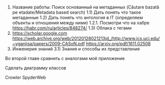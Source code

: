 1) Название работы: Поиск основанный на метаданных (Căutare bazată pe etadate/Metadata based search)
1.1) Дать понять что такое метаданные
1.2) Дать понять что антология в IT (определяем объекты и отношения между ними)
1.2.1. Посмотри что на хабре
https://habr.com/ru/articles/848274/
1.3) Облака с тегами
2) https://scholar.google.com
https://web.archive.org/web/20120128021213id_/http://www.ics.uci.edu/~yganjisa/papers/2009-CASoN.pdf
https://arxiv.org/pdf/1611.02508
3) Инженерия знаний
3.1) Знания и способы их представления

Во второй главе сравнить с аналогами моё приложение

Сделать диаграмму классов

Crowler
SpyderWeb
